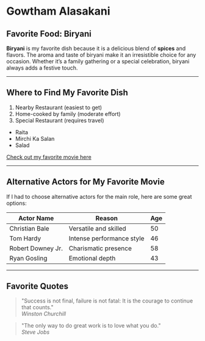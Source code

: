# Gowtham Alasakani

## Favorite Food: Biryani

**Biryani** is my favorite dish because it is a delicious blend of **spices** and flavors. 
The aroma and taste of biryani make it an irresistible choice for any occasion. 
Whether it’s a family gathering or a special celebration, biryani always adds a festive touch.

---

## Where to Find My Favorite Dish

1. Nearby Restaurant (easiest to get)
2. Home-cooked by family (moderate effort)
3. Special Restaurant (requires travel)

- Raita
- Mirchi Ka Salan
- Salad

[Check out my favorite movie here](MyMovie.md)



---

## Alternative Actors for My Favorite Movie

If I had to choose alternative actors for the main role, here are some great options:

| Actor Name       | Reason                   | Age |
|-----------------|--------------------------|-----|
| Christian Bale  | Versatile and skilled     | 50  |
| Tom Hardy       | Intense performance style | 46  |
| Robert Downey Jr.| Charismatic presence      | 58  |
| Ryan Gosling    | Emotional depth           | 43  |


---

## Favorite Quotes

> "Success is not final, failure is not fatal: It is the courage to continue that counts."  
> *Winston Churchill*

> "The only way to do great work is to love what you do."  
> *Steve Jobs*
